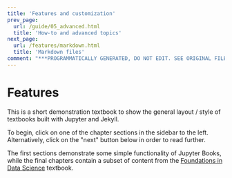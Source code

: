 ```yaml
---
title: 'Features and customization'
prev_page:
  url: /guide/05_advanced.html
  title: 'How-to and advanced topics'
next_page:
  url: /features/markdown.html
  title: 'Markdown files'
comment: "***PROGRAMMATICALLY GENERATED, DO NOT EDIT. SEE ORIGINAL FILES IN /content***"
---
```

# Features

This is a short demonstration textbook to show the general layout / style of textbooks built
with Jupyter and Jekyll.

To begin, click on one of the chapter sections in the sidebar to the left.
Alternatively, click on the "next" button below in order to read
further.

The first sections demonstrate some simple functionality of Jupyter Books,
while the final chapters contain a subset of content from the
[Foundations in Data Science](https://inferentialthinking.com) textbook.
